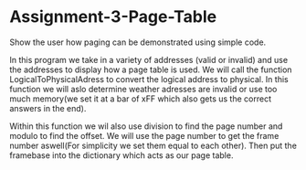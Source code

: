 # Assignment-3-Page-Table
Show the user how paging can be demonstrated using simple code.

In this program we take in a variety of addresses (valid or invalid) and use the addresses to display how a page table is used. We will call the function LogicalToPhysicalAdress to convert the logical address to physical. In this function we will aslo determine weather adresses are invalid or use too much memory(we set it at a bar of xFF which also gets us the correct answers in the end).

Within this function we wil also use division to find the page number and modulo to find the offset. We will use the page number to get the frame number aswell(For simplicity we set them equal to each other). Then put the framebase into the dictionary which acts as our page table.
